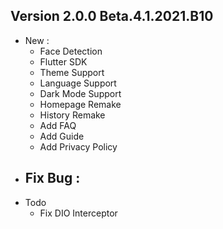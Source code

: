 
## Version 2.0.0 Beta.4.1.2021.B10
- New :
    - Face Detection
    - Flutter SDK
    - Theme Support
    - Language Support
    - Dark Mode Support
    - Homepage Remake
    - History Remake
    - Add FAQ
    - Add Guide
    - Add Privacy Policy
- Fix Bug :
    - 
- Todo
    - Fix DIO Interceptor